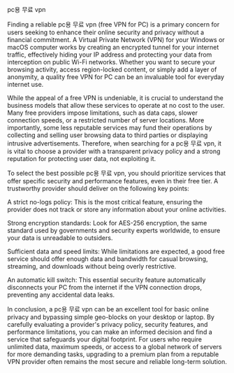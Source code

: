 pc용 무료 vpn


Finding a reliable pc용 무료 vpn (free VPN for PC) is a primary concern for users seeking to enhance their online security and privacy without a financial commitment. A Virtual Private Network (VPN) for your Windows or macOS computer works by creating an encrypted tunnel for your internet traffic, effectively hiding your IP address and protecting your data from interception on public Wi-Fi networks. Whether you want to secure your browsing activity, access region-locked content, or simply add a layer of anonymity, a quality free VPN for PC can be an invaluable tool for everyday internet use.



While the appeal of a free VPN is undeniable, it is crucial to understand the business models that allow these services to operate at no cost to the user. Many free providers impose limitations, such as data caps, slower connection speeds, or a restricted number of server locations. More importantly, some less reputable services may fund their operations by collecting and selling user browsing data to third parties or displaying intrusive advertisements. Therefore, when searching for a pc용 무료 vpn, it is vital to choose a provider with a transparent privacy policy and a strong reputation for protecting user data, not exploiting it.



To select the best possible pc용 무료 vpn, you should prioritize services that offer specific security and performance features, even in their free tier. A trustworthy provider should deliver on the following key points:




A strict no-logs policy: This is the most critical feature, ensuring the provider does not track or store any information about your online activities.


Strong encryption standards: Look for AES-256 encryption, the same standard used by governments and security experts worldwide, to ensure your data is unreadable to outsiders.


Sufficient data and speed limits: While limitations are expected, a good free service should offer enough data and bandwidth for casual browsing, streaming, and downloads without being overly restrictive.


An automatic kill switch: This essential security feature automatically disconnects your PC from the internet if the VPN connection drops, preventing any accidental data leaks.





In conclusion, a pc용 무료 vpn can be an excellent tool for basic online privacy and bypassing simple geo-blocks on your desktop or laptop. By carefully evaluating a provider's privacy policy, security features, and performance limitations, you can make an informed decision and find a service that safeguards your digital footprint. For users who require unlimited data, maximum speeds, or access to a global network of servers for more demanding tasks, upgrading to a premium plan from a reputable VPN provider often remains the most secure and reliable long-term solution.
